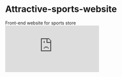 # Attractive-sports-website
 Front-end website for sports store
 ![pdf](https://github.com/mohitsaha/attractive-sports-website/blob/master/Sports%20site.pdf)


